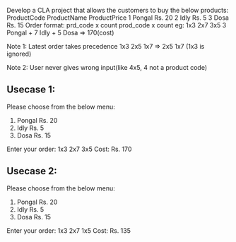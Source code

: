 Develop a CLA project that allows the customers to buy the below products:
    ProductCode ProductName ProductPrice
    1           Pongal      Rs. 20
    2           Idly        Rs. 5
    3           Dosa        Rs. 15
Order format: prd_code x count prod_code x count
eg: 1x3 2x7 3x5
3 Pongal + 7 Idly + 5 Dosa => 170(cost) 

Note 1: Latest order takes precedence
1x3 2x5 1x7 => 2x5 1x7 (1x3 is ignored)

Note 2: User never gives wrong input(like 4x5, 4 not a product code)

Usecase 1:
----------

Please choose from the below menu:
1. Pongal Rs. 20
2. Idly   Rs. 5
5. Dosa   Rs. 15

Enter your order: 1x3 2x7 3x5
Cost: Rs. 170

Usecase 2:
----------

Please choose from the below menu:
1. Pongal Rs. 20
2. Idly   Rs. 5
5. Dosa   Rs. 15

Enter your order: 1x3 2x7 1x5
Cost: Rs. 135


